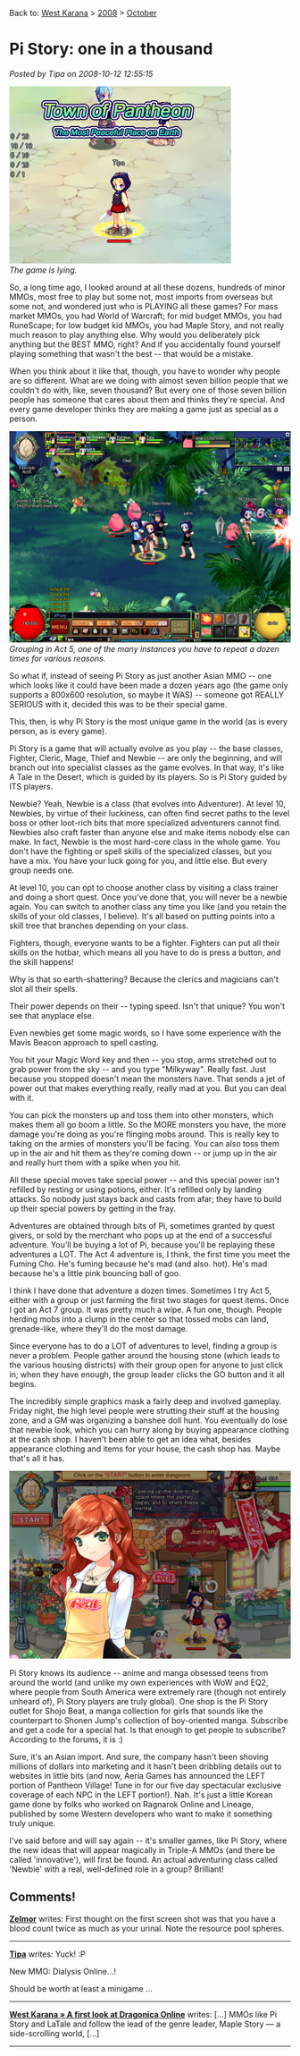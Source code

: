 Back to: [West Karana](/posts/westkarana.md) > [2008](/posts/2008/westkarana.md) > [October](./westkarana.md)
# Pi Story: one in a thousand

*Posted by Tipa on 2008-10-12 12:55:15*

![](../../../uploads/2008/10/pistory-2008-10-12-07-14-36-88.jpg "pistory-2008-10-12-07-14-36-88")  
*The game is lying.*

So, a long time ago, I looked around at all these dozens, hundreds of minor MMOs, most free to play but some not, most imports from overseas but some not, and wondered just who is PLAYING all these games? For mass market MMOs, you had World of Warcraft; for mid budget MMOs, you had RuneScape; for low budget kid MMOs, you had Maple Story, and not really much reason to play anything else. Why would you deliberately pick anything but the BEST MMO, right? And if you accidentally found yourself playing something that wasn't the best -- that would be a mistake.

When you think about it like that, though, you have to wonder why people are so different. What are we doing with almost seven billion people that we couldn't do with, like, seven thousand? But every one of those seven billion people has someone that cares about them and thinks they're special. And every game developer thinks they are making a game just as special as a person.


![](../../../uploads/2008/10/pistory-2008-10-12-08-51-14-95.jpg "pistory-2008-10-12-08-51-14-95")  
*Grouping in Act 5, one of the many instances you have to repeat a dozen times for various reasons.*

So what if, instead of seeing Pi Story as just another Asian MMO -- one which looks like it could have been made a dozen years ago (the game only supports a 800x600 resolution, so maybe it WAS) -- someone got REALLY SERIOUS with it, decided this was to be their special game.

This, then, is why Pi Story is the most unique game in the world (as is every person, as is every game).

Pi Story is a game that will actually evolve as you play -- the base classes, Fighter, Cleric, Mage, Thief and Newbie -- are only the beginning, and will branch out into specialist classes as the game evolves. In that way, it's like A Tale in the Desert, which is guided by its players. So is Pi Story guided by ITS players.

Newbie? Yeah, Newbie is a class (that evolves into Adventurer). At level 10, Newbies, by virtue of their luckiness, can often find secret paths to the level boss or other loot-rich bits that more specialized adventurers cannot find. Newbies also craft faster than anyone else and make items nobody else can make. In fact, Newbie is the most hard-core class in the whole game. You don't have the fighting or spell skills of the specialized classes, but you have a mix. You have your luck going for you, and little else. But every group needs one.

At level 10, you can opt to choose another class by visiting a class trainer and doing a short quest. Once you've done that, you will never be a newbie again. You can switch to another class any time you like (and you retain the skills of your old classes, I believe). It's all based on putting points into a skill tree that branches depending on your class.

Fighters, though, everyone wants to be a fighter. Fighters can put all their skills on the hotbar, which means all you have to do is press a button, and the skill happens!

Why is that so earth-shattering? Because the clerics and magicians can't slot all their spells.

Their power depends on their -- typing speed. Isn't that unique? You won't see that anyplace else.

Even newbies get some magic words, so I have some experience with the Mavis Beacon approach to spell casting.

You hit your Magic Word key and then -- you stop, arms stretched out to grab power from the sky -- and you type "Milkyway". Really fast. Just because you stopped doesn't mean the monsters have. That sends a jet of power out that makes everything really, really mad at you. But you can deal with it.

You can pick the monsters up and toss them into other monsters, which makes them all go boom a little. So the MORE monsters you have, the more damage you're doing as you're flinging mobs around. This is really key to taking on the armies of monsters you'll be facing. You can also toss them up in the air and hit them as they're coming down -- or jump up in the air and really hurt them with a spike when you hit.

All these special moves take special power -- and this special power isn't refilled by resting or using potions, either. It's refilled only by landing attacks. So nobody just stays back and casts from afar; they have to build up their special powers by getting in the fray.

Adventures are obtained through bits of Pi, sometimes granted by quest givers, or sold by the merchant who pops up at the end of a successful adventure. You'll be buying a lot of Pi, because you'll be replaying these adventures a LOT. The Act 4 adventure is, I think, the first time you meet the Fuming Cho. He's fuming because he's mad (and also. hot). He's mad because he's a little pink bouncing ball of goo.

I think I have done that adventure a dozen times. Sometimes I try Act 5, either with a group or just farming the first two stages for quest items. Once I got an Act 7 group. It was pretty much a wipe. A fun one, though. People herding mobs into a clump in the center so that tossed mobs can land, grenade-like, where they'll do the most damage.

Since everyone has to do a LOT of adventures to level, finding a group is never a problem. People gather around the housing stone (which leads to the various housing districts) with their group open for anyone to just click in; when they have enough, the group leader clicks the GO button and it all begins.

The incredibly simple graphics mask a fairly deep and involved gameplay. Friday night, the high level people were strutting their stuff at the housing zone, and a GM was organizing a banshee doll hunt. You eventually do lose that newbie look, which you can hurry along by buying appearance clothing at the cash shop. I haven't been able to get an idea what, besides appearance clothing and items for your house, the cash shop has. Maybe that's all it has.

![](../../../uploads/2008/10/pistory-2008-10-11-18-13-14-13.jpg "pistory-2008-10-11-18-13-14-13")

Pi Story knows its audience -- anime and manga obsessed teens from around the world (and unlike my own experiences with WoW and EQ2, where people from South America were extremely rare (though not entirely unheard of), Pi Story players are truly global). One shop is the Pi Story outlet for Shojo Beat, a manga collection for girls that sounds like the counterpart to Shonen Jump's collection of boy-oriented manga. Subscribe and get a code for a special hat. Is that enough to get people to subscribe? According to the forums, it is :)

Sure, it's an Asian import. And sure, the company hasn't been shoving millions of dollars into marketing and it hasn't been dribbling details out to websites in little bits (and now, Aeria Games has announced the LEFT portion of Pantheon Village! Tune in for our five day spectacular exclusive coverage of each NPC in the LEFT portion!). Nah. It's just a little Korean game done by folks who worked on Ragnarok Online and Lineage, published by some Western developers who want to make it something truly unique.

I've said before and will say again -- it's smaller games, like Pi Story, where the new ideas that will appear magically in Triple-A MMOs (and there be called 'innovative'), will first be found. An actual adventuring class called 'Newbie' with a real, well-defined role in a group? Brilliant!

## Comments!

**[Zelmor](http://zelmor.blogspot.com)** writes: First thought on the first screen shot was that you have a blood count twice as much as your urinal. Note the resource pool spheres.

---

**[Tipa](https://chasingdings.com)** writes: Yuck! :P

New MMO: Dialysis Online...!

Should be worth at least a minigame ...

---

**[West Karana » A first look at Dragonica Online](https://chasingdings.com/index.php/2009/08/25/a-first-look-at-dragonica-online/)** writes: [...] MMOs like Pi Story and LaTale and follow the lead of the genre leader, Maple Story — a side-scrolling world, [...]

---

